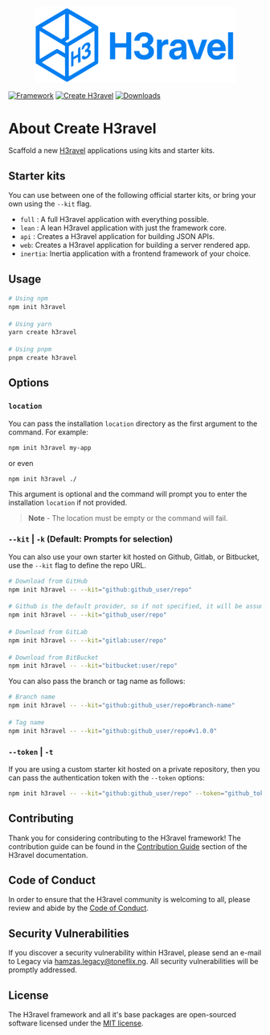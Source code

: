 <p align="center"><a href="https://h3ravel.toneflix.net" target="_blank"><img src="https://raw.githubusercontent.com/h3ravel/assets/refs/heads/main/logo-full.svg" width="400" alt="H3ravel Logo"></a></p>

[![Framework][ix]][lx]
[![Create H3ravel][i1]][l1]
[![Downloads][d1]][d1]

# About Create H3ravel

Scaffold a new [H3ravel](https://h3ravel.toneflix.net) applications using kits and starter kits.

## Starter kits

You can use between one of the following official starter kits, or bring your own using the `--kit` flag.

- `full` : A full H3ravel application with everything possible.
- `lean` : A lean H3ravel application with just the framework core.
- `api` : Creates a H3ravel application for building JSON APIs.
- `web`: Creates a H3ravel application for building a server rendered app.
- `inertia`: Inertia application with a frontend framework of your choice.

## Usage

```sh
# Using npm
npm init h3ravel

# Using yarn
yarn create h3ravel

# Using pnpm
pnpm create h3ravel
```

## Options

### `location`

You can pass the installation `location` directory as the first argument to the command. For example:

```sh
npm init h3ravel my-app
```

or even

```sh
npm init h3ravel ./
```

This argument is optional and the command will prompt you to enter the installation `location` if not provided.

> **Note** - The location must be empty or the command will fail.

### `--kit` | `-k` (Default: Prompts for selection)

You can also use your own starter kit hosted on Github, Gitlab, or Bitbucket, use the `--kit` flag to define the repo URL.

```sh
# Download from GitHub
npm init h3ravel -- --kit="github:github_user/repo"

# Github is the default provider, so if not specified, it will be assumed as github
npm init h3ravel -- --kit="github_user/repo"

# Download from GitLab
npm init h3ravel -- --kit="gitlab:user/repo"

# Download from BitBucket
npm init h3ravel -- --kit="bitbucket:user/repo"
```

You can also pass the branch or tag name as follows:

```sh
# Branch name
npm init h3ravel -- --kit="github:github_user/repo#branch-name"

# Tag name
npm init h3ravel -- --kit="github:github_user/repo#v1.0.0"
```

### `--token` | `-t`

If you are using a custom starter kit hosted on a private repository, then you can pass the authentication token with the `--token` options:

```sh
npm init h3ravel -- --kit="github:github_user/repo" --token="github_token"
```

## Contributing

Thank you for considering contributing to the H3ravel framework! The contribution guide can be found in the [Contribution Guide](https://h3ravel.toneflix.net/contributing) section of the H3ravel documentation.

## Code of Conduct

In order to ensure that the H3ravel community is welcoming to all, please review and abide by the [Code of Conduct](#).

## Security Vulnerabilities

If you discover a security vulnerability within H3ravel, please send an e-mail to Legacy via hamzas.legacy@toneflix.ng. All security vulnerabilities will be promptly addressed.

## License

The H3ravel framework and all it's base packages are open-sourced software licensed under the [MIT license](LICENSE).

[ix]: https://img.shields.io/npm/v/%40h3ravel%2Fcore?style=flat-square&label=Framework&color=%230970ce
[lx]: https://www.npmjs.com/package/@h3ravel/core
[i1]: https://img.shields.io/npm/v/create-h3ravel?style=flat-square&label=create-h3ravel&color=%230970ce
[l1]: https://www.npmjs.com/package/create-h3ravel
[d1]: https://img.shields.io/npm/dt/create-h3ravel?style=flat-square&label=Downloads&link=https%3A%2F%2Fwww.npmjs.com%2Fpackage%2Fcreate-h3ravel
